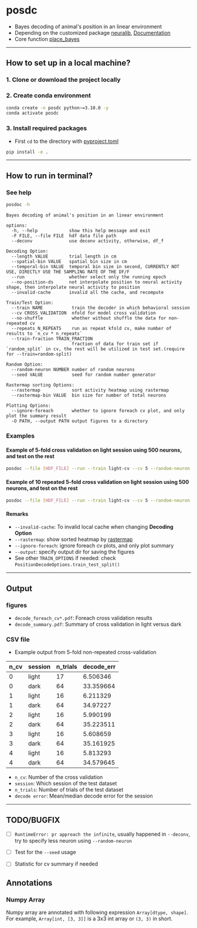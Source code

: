 posdc
=====

- Bayes decoding of animal's position in an linear environment
- Depending on the customized
  package [neuralib](https://github.com/ytsimon2004/neuralib), [Documentation](https://neuralib.readthedocs.io/en/latest/index.html)
- Core
  function [place_bayes](https://neuralib.readthedocs.io/en/latest/api/neuralib.model.bayes_decoding.position.html#neuralib.model.bayes_decoding.position.place_bayes)

------------------------------

How to set up in a local machine?
---------------------------------

### 1. Clone or download the project locally

### 2. Create conda environment

```bash
conda create -n posdc python~=3.10.0 -y
conda activate posdc
```

### 3. Install required packages

- First `cd` to the directory with [pyproject.toml](pyproject.toml)

```bash
pip install -e .
```

------------------------------

How to run in terminal?
-----------------------

### See help

```bash
posdoc -h
```

```text
Bayes decoding of animal's position in an linear environment

options:
  -h, --help            show this help message and exit
  -F FILE, --file FILE  hdf data file path
  --deconv              use deconv activity, otherwise, df_f

Decoding Option:
  --length VALUE        trial length in cm
  --spatial-bin VALUE   spatial bin size in cm
  --temporal-bin VALUE  temporal bin size in second, CURRENTLY NOT USE, DIRECTLY USE THE SAMPLING RATE OF THE DF/F
  --run                 whether select only the running epoch
  --no-position-ds      not interpolate position to neural activity shape, then interpolate neural activity to position
  --invalid-cache       invalid all the cache, and recompute

Train/Test Option:
  --train NAME           train the decoder in which behavioral session
  --cv CROSS_VALIDATION  nfold for model cross validation
  --no-shuffle           whether without shuffle the data for non-repeated cv
  --repeats N_REPEATS    run as repeat kfold cv, make number of results to `n_cv * n_repeats`
  --train-fraction TRAIN_FRACTION 
                         fraction of data for train set if `random_split` in cv, the rest will be utilized in test set.(require for --train=random-split)

Random Option:
  --random-neuron NUMBER number of random neurons
  --seed VALUE           seed for random number generator

Rastermap sorting Options:
  --rastermap            sort activity heatmap using rastermap
  --rastermap-bin VALUE  bin size for number of total neurons

Plotting Options:
  --ignore-foreach       whether to ignore foreach cv plot, and only plot the summary result
  -O PATH, --output PATH output figures to a directory

```

### Examples

#### Example of 5-fold cross validation on light session using 500 neurons, and test on the rest

```bash
posdoc --file [HDF_FILE] --run --train light-cv --cv 5 --random-neuron 500
```

#### Example of 10 repeated 5-fold cross validation on light session using 500 neurons, and test on the rest

```bash
posdoc --file [HDF_FILE] --run --train light-cv --cv 5 --random-neuron 500 --repeats 10
```

#### Remarks
- `--invalid-cache`: To invalid local cache when changing **Decoding Option**
- `--rastermap`: show sorted heatmap by [rastermap](https://github.com/MouseLand/rastermap)
- `--ignore-foreach`: ignore foreach cv plots, and only plot summary
- `--output`: specify output dir for saving the figures
- See other `TRAIN_OPTIONS` if needed: check `PositionDecodeOptions.train_test_split()`


------------------------------

Output
------------------

### figures

- `decode_foreach_cv*.pdf`: Foreach cross validation results
- `decode_summary.pdf`: Summary of cross validation in light versus dark

### CSV file

- Example output from 5-fold non-repeated cross-validation

| n_cv | session | n_trials | decode_err |
|------|---------|----------|------------|
| 0    | light   | 17       | 6.506346   |
| 0    | dark    | 64       | 33.359664  |
| 1    | light   | 16       | 6.211329   |
| 1    | dark    | 64       | 34.97227   |
| 2    | light   | 16       | 5.990199   |
| 2    | dark    | 64       | 35.223511  |
| 3    | light   | 16       | 5.608659   |
| 3    | dark    | 64       | 35.161925  |
| 4    | light   | 16       | 5.813293   |
| 4    | dark    | 64       | 34.579645  |

- `n_cv`: Number of the cross validation
- `session`: Which session of the test dataset
- `n_trials`: Number of trials of the test dataset
- `decode error`: Mean/median decode error for the session

-------------------------------


TODO/BUGFIX
------------

- [ ] `RuntimeError: pr approach the infinite`, usually happened in `--deconv`, try to specify less neuron 
using `--random-neuron`
- [ ] Test for the `--seed` usage
- [ ] Statistic for cv summary if needed


Annotations
-----------

### Numpy Array

Numpy array are annotated with following expression `Array[dtype, shape]`.
For example, `Array[int, [3, 3]]` is a 3x3 int array or `(3, 3)` in short.